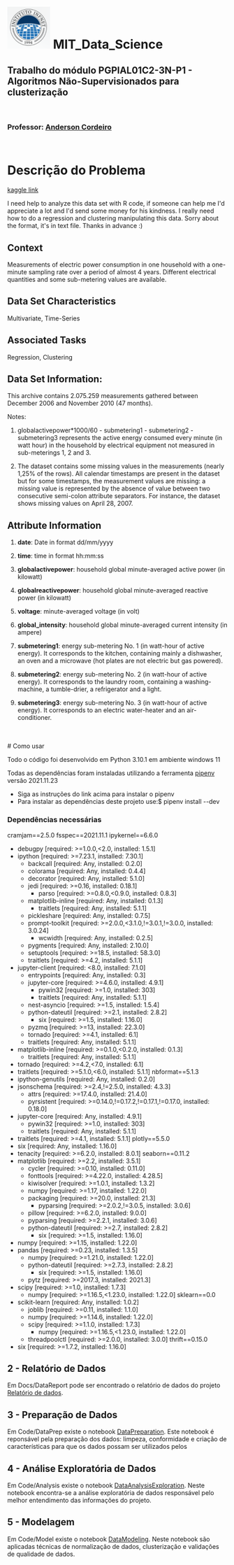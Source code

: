 # ![logo_infnet](infnet.png)  MIT_Data_Science

## Trabalho do módulo PGPIAL01C2-3N-P1 - Algoritmos Não-Supervisionados para clusterização
<br />

### Professor: [Anderson Cordeiro](https://github.com/andersoncordeiro)
<br />

# Descrição do Problema

[kaggle link](https://www.kaggle.com/uciml/electric-power-consumption-data-set)

I need help to analyze this data set with R code, if someone can help me I'd appreciate a lot and I'd send some money for his kindness. I really need how to do a regression and clustering manipulating this data.
Sorry about the format, it's in text file.
Thanks in advance :)

## Context

Measurements of electric power consumption in one household with a one-minute sampling rate over a period of almost 4 years. Different electrical quantities and some sub-metering values are available.

## Data Set Characteristics
Multivariate, Time-Series

## Associated Tasks
Regression, Clustering

## Data Set Information:

This archive contains 2.075.259 measurements gathered between December 2006 and November 2010 (47 months).

Notes:

1. globalactivepower*1000/60 - submetering1 - submetering2 - submetering3 represents the active energy consumed every minute (in watt hour) in the household by electrical equipment not measured in sub-meterings 1, 2 and 3.

2. The dataset contains some missing values in the measurements (nearly 1,25% of the rows). All calendar timestamps are present in the dataset but for some timestamps, the measurement values are missing: a missing value is represented by the absence of value between two consecutive semi-colon attribute separators. For instance, the dataset shows missing values on April 28, 2007.

## Attribute Information

1. **date**: Date in format dd/mm/yyyy

2. **time**: time in format hh:mm:ss

3. **globalactivepower**: household global minute-averaged active power (in kilowatt)

4. **globalreactivepower**: household global minute-averaged reactive power (in kilowatt)

5. **voltage**: minute-averaged voltage (in volt)

6. **global_intensity**: household global minute-averaged current intensity (in ampere)

7. **submetering1**: energy sub-metering No. 1 (in watt-hour of active energy). It corresponds to the kitchen, containing mainly a dishwasher, an oven and a microwave (hot plates are not electric but gas powered).

8. **submetering2**: energy sub-metering No. 2 (in watt-hour of active energy). It corresponds to the laundry room, containing a washing-machine, a tumble-drier, a refrigerator and a light.

9. **submetering3**: energy sub-metering No. 3 (in watt-hour of active energy). It corresponds to an electric water-heater and an air-conditioner.
<br />
<br />
# Como usar

Todo o código foi desenvolvido em Python 3.10.1 em ambiente windows 11

Todas as dependências foram instaladas utilizando a ferramenta [pipenv](https://pypi.org/project/pipenv/) versão 2021.11.23

* Siga as instruções do link acima para instalar o pipenv
* Para instalar as dependências deste projeto use:$ pipenv install --dev

### Dependências necessárias

cramjam==2.5.0
fsspec==2021.11.1
ipykernel==6.6.0
  - debugpy [required: >=1.0.0,<2.0, installed: 1.5.1]
  - ipython [required: >=7.23.1, installed: 7.30.1]
    - backcall [required: Any, installed: 0.2.0]
    - colorama [required: Any, installed: 0.4.4]
    - decorator [required: Any, installed: 5.1.0]
    - jedi [required: >=0.16, installed: 0.18.1]
      - parso [required: >=0.8.0,<0.9.0, installed: 0.8.3]
    - matplotlib-inline [required: Any, installed: 0.1.3]
      - traitlets [required: Any, installed: 5.1.1]
    - pickleshare [required: Any, installed: 0.7.5]
    - prompt-toolkit [required: >=2.0.0,<3.1.0,!=3.0.1,!=3.0.0, installed: 3.0.24]
      - wcwidth [required: Any, installed: 0.2.5]
    - pygments [required: Any, installed: 2.10.0]
    - setuptools [required: >=18.5, installed: 58.3.0]
    - traitlets [required: >=4.2, installed: 5.1.1]
  - jupyter-client [required: <8.0, installed: 7.1.0]
    - entrypoints [required: Any, installed: 0.3]
    - jupyter-core [required: >=4.6.0, installed: 4.9.1]
      - pywin32 [required: >=1.0, installed: 303]
      - traitlets [required: Any, installed: 5.1.1]
    - nest-asyncio [required: >=1.5, installed: 1.5.4]
    - python-dateutil [required: >=2.1, installed: 2.8.2]
      - six [required: >=1.5, installed: 1.16.0]
    - pyzmq [required: >=13, installed: 22.3.0]
    - tornado [required: >=4.1, installed: 6.1]
    - traitlets [required: Any, installed: 5.1.1]
  - matplotlib-inline [required: >=0.1.0,<0.2.0, installed: 0.1.3]
    - traitlets [required: Any, installed: 5.1.1]
  - tornado [required: >=4.2,<7.0, installed: 6.1]
  - traitlets [required: >=5.1.0,<6.0, installed: 5.1.1]
nbformat==5.1.3
  - ipython-genutils [required: Any, installed: 0.2.0]
  - jsonschema [required: >=2.4,!=2.5.0, installed: 4.3.3]
    - attrs [required: >=17.4.0, installed: 21.4.0]
    - pyrsistent [required: >=0.14.0,!=0.17.2,!=0.17.1,!=0.17.0, installed: 0.18.0]
  - jupyter-core [required: Any, installed: 4.9.1]
    - pywin32 [required: >=1.0, installed: 303]
    - traitlets [required: Any, installed: 5.1.1]
  - traitlets [required: >=4.1, installed: 5.1.1]
plotly==5.5.0
  - six [required: Any, installed: 1.16.0]
  - tenacity [required: >=6.2.0, installed: 8.0.1]
seaborn==0.11.2
  - matplotlib [required: >=2.2, installed: 3.5.1]
    - cycler [required: >=0.10, installed: 0.11.0]
    - fonttools [required: >=4.22.0, installed: 4.28.5]
    - kiwisolver [required: >=1.0.1, installed: 1.3.2]
    - numpy [required: >=1.17, installed: 1.22.0]
    - packaging [required: >=20.0, installed: 21.3]
      - pyparsing [required: >=2.0.2,!=3.0.5, installed: 3.0.6]
    - pillow [required: >=6.2.0, installed: 9.0.0]
    - pyparsing [required: >=2.2.1, installed: 3.0.6]
    - python-dateutil [required: >=2.7, installed: 2.8.2]
      - six [required: >=1.5, installed: 1.16.0]
  - numpy [required: >=1.15, installed: 1.22.0]
  - pandas [required: >=0.23, installed: 1.3.5]
    - numpy [required: >=1.21.0, installed: 1.22.0]
    - python-dateutil [required: >=2.7.3, installed: 2.8.2]
      - six [required: >=1.5, installed: 1.16.0]
    - pytz [required: >=2017.3, installed: 2021.3]
  - scipy [required: >=1.0, installed: 1.7.3]
    - numpy [required: >=1.16.5,<1.23.0, installed: 1.22.0]
sklearn==0.0
  - scikit-learn [required: Any, installed: 1.0.2]
    - joblib [required: >=0.11, installed: 1.1.0]
    - numpy [required: >=1.14.6, installed: 1.22.0]
    - scipy [required: >=1.1.0, installed: 1.7.3]
      - numpy [required: >=1.16.5,<1.23.0, installed: 1.22.0]
    - threadpoolctl [required: >=2.0.0, installed: 3.0.0]
thrift==0.15.0
  - six [required: >=1.7.2, installed: 1.16.0]

## 2 - Relatório de Dados

Em Docs/DataReport pode ser encontrado o relatório de dados do projeto [Relatório de dados](./DataReport/Report.md).

## 3 - Preparação de Dados

Em Code/DataPrep existe o notebook [DataPreparation](../Code/DataPrep/Data%20Preparation%20-%20Household%20comsumption.ipynb). Este notebook é reponsável pela preparação dos dados: limpeza, conformidade e criação de características para que os dados possam ser utilizados pelos 

## 4 - Análise Exploratória de Dados

Em Code/Analysis existe o notebook [DataAnalysisExploration](../Code/Analysis/Data%20Analysis%20-%20Exploratory%20Data%20Analysis.ipynb). Neste notebook encontra-se a análise exploratória de dados responsável pelo melhor entendimento das informações do projeto.

## 5 - Modelagem

Em Code/Model existe o notebook [DataModeling](../Code/Model/Model%20-%20Clusterization.ipynb). Neste notebook são aplicadas técnicas de normalização de dados, clusterização e validações de qualidade de dados. 
